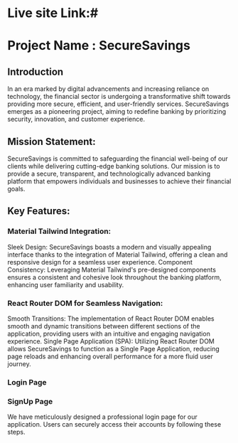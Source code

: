 # Live site Link:#

# Project Name : SecureSavings

## Introduction
In an era marked by digital advancements and increasing reliance on technology, the financial sector is undergoing a transformative shift towards providing more secure, efficient, and user-friendly services. SecureSavings emerges as a pioneering project, aiming to redefine banking by prioritizing security, innovation, and customer experience.

## Mission Statement:
SecureSavings is committed to safeguarding the financial well-being of our clients while delivering cutting-edge banking solutions. Our mission is to provide a secure, transparent, and technologically advanced banking platform that empowers individuals and businesses to achieve their financial goals.

## Key Features:

### Material Tailwind Integration:
Sleek Design: SecureSavings boasts a modern and visually appealing interface thanks to the integration of Material Tailwind, offering a clean and responsive design for a seamless user experience.
Component Consistency: Leveraging Material Tailwind's pre-designed components ensures a consistent and cohesive look throughout the banking platform, enhancing user familiarity and usability.

### React Router DOM for Seamless Navigation:
Smooth Transitions: The implementation of React Router DOM enables smooth and dynamic transitions between different sections of the application, providing users with an intuitive and engaging navigation experience.
Single Page Application (SPA): Utilizing React Router DOM allows SecureSavings to function as a Single Page Application, reducing page reloads and enhancing overall performance for a more fluid user journey.

### Login Page
### SignUp Page

We have meticulously designed a professional login page for our application. Users can securely access their accounts by following these steps.
